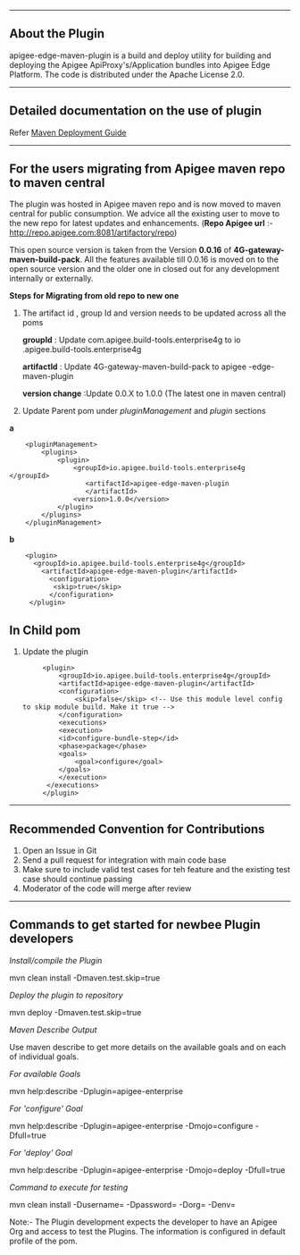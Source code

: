 ----------------
About the Plugin
----------------

apigee-edge-maven-plugin is a build and deploy utility for building and deploying the Apigee ApiProxy's/Application bundles into Apigee Edge Platform. 
The code is distributed under the Apache License 2.0.


-------------------------------------------
Detailed documentation on the use of plugin
-------------------------------------------

Refer [Maven Deployment Guide](https://github.com/apigee/apigee-deploy-maven-plugin/blob/master/BuildingAndDeployingAPIBundles.docx)


----------------------------------------------------------------
For the users migrating from  Apigee maven repo to maven central
----------------------------------------------------------------

The plugin was hosted in Apigee maven repo and is now moved to maven central for public consumption. We advice all the existing user to move to the new repo for latest updates and enhancements.
(**Repo  Apigee url** :- http://repo.apigee.com:8081/artifactory/repo)

This open source version is taken from the Version **0.0.16** of **4G-gateway-maven-build-pack**.
All the features available till 0.0.16 is moved on to the open source version and the older one in closed out for any development internally or externally.

**Steps for Migrating from old repo to new one**

1. The artifact id , group  Id and version needs to be updated across all the poms

   **groupId** : Update com.apigee.build-tools.enterprise4g  to io                   .apigee.build-tools.enterprise4g

   **artifactId** : Update 4G-gateway-maven-build-pack  to apigee                       -edge-maven-plugin

   **version  change** :Update 0.0.X to 1.0.0  (The latest one in                           maven central)

2.  Update Parent pom under *pluginManagement* and *plugin* sections

**a**

        <pluginManagement>
			<plugins>
				<plugin>
					<groupId>io.apigee.build-tools.enterprise4g                          </groupId>
					   <artifactId>apigee-edge-maven-plugin
					   </artifactId>
					<version>1.0.0</version>
				</plugin>
			</plugins>
		</pluginManagement>

 **b**

		<plugin>
          <groupId>io.apigee.build-tools.enterprise4g</groupId>
        	<artifactId>apigee-edge-maven-plugin</artifactId>
        	  <configuration>
        	   <skip>true</skip>
        	  </configuration>
         </plugin>


In Child pom
------------

1. Update the  plugin

			<plugin>
				<groupId>io.apigee.build-tools.enterprise4g</groupId>
				<artifactId>apigee-edge-maven-plugin</artifactId>
				<configuration>
					<skip>false</skip> <!-- Use this module level config to skip module build. Make it true -->
				</configuration>
				<executions>
			    <execution>
		        <id>configure-bundle-step</id>
		        <phase>package</phase>
		        <goals>
		       		<goal>configure</goal>
		        </goals>
			    </execution>
		     </executions>
			</plugin>





------------------------------------------
Recommended Convention for Contributions
------------------------------------------

1. Open an Issue in Git
2. Send a pull request for integration with main code base
3. Make sure to include valid test cases for teh feature and the existing test case should continue passing
4. Moderator of the code will merge after review

------------------------------------
Commands to get started for newbee Plugin developers
-------------------------------------

*Install/compile the Plugin*    

mvn clean install -Dmaven.test.skip=true

*Deploy the plugin to repository* 

mvn deploy -Dmaven.test.skip=true

*Maven Describe Output* 

Use maven describe to get more details on the available goals and on each of individual goals.

*For available Goals*

mvn help:describe -Dplugin=apigee-enterprise

*For 'configure' Goal* 

mvn help:describe -Dplugin=apigee-enterprise -Dmojo=configure -Dfull=true

*For 'deploy' Goal* 

mvn help:describe -Dplugin=apigee-enterprise -Dmojo=deploy -Dfull=true

*Command to execute for testing*

mvn clean install -Dusername=<username> -Dpassword=<password> -Dorg=<org> -Denv=<env>

Note:- The Plugin development expects the developer to have an Apigee Org and access to test the Plugins.
The information is configured in default profile of the pom.


